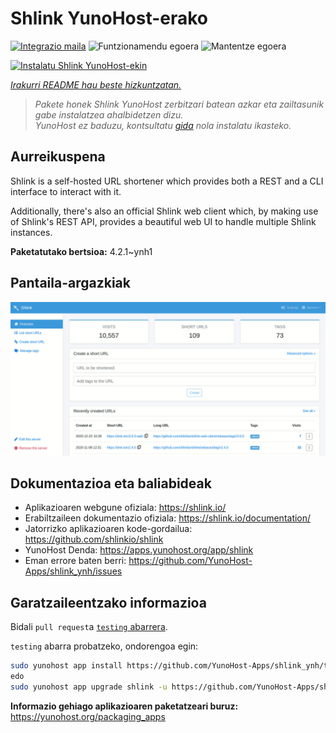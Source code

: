 <!--
Ohart ongi: README hau automatikoki sortu da <https://github.com/YunoHost/apps/tree/master/tools/readme_generator>ri esker
EZ editatu eskuz.
-->

# Shlink YunoHost-erako

[![Integrazio maila](https://dash.yunohost.org/integration/shlink.svg)](https://ci-apps.yunohost.org/ci/apps/shlink/) ![Funtzionamendu egoera](https://ci-apps.yunohost.org/ci/badges/shlink.status.svg) ![Mantentze egoera](https://ci-apps.yunohost.org/ci/badges/shlink.maintain.svg)

[![Instalatu Shlink YunoHost-ekin](https://install-app.yunohost.org/install-with-yunohost.svg)](https://install-app.yunohost.org/?app=shlink)

*[Irakurri README hau beste hizkuntzatan.](./ALL_README.md)*

> *Pakete honek Shlink YunoHost zerbitzari batean azkar eta zailtasunik gabe instalatzea ahalbidetzen dizu.*  
> *YunoHost ez baduzu, kontsultatu [gida](https://yunohost.org/install) nola instalatu ikasteko.*

## Aurreikuspena

Shlink is a self-hosted URL shortener which provides both a REST and a CLI interface to interact with it.

Additionally, there's also an official Shlink web client which, by making use of Shlink's REST API, provides a beautiful web UI to handle multiple Shlink instances.

**Paketatutako bertsioa:** 4.2.1~ynh1

## Pantaila-argazkiak

![Shlink(r)en pantaila-argazkia](./doc/screenshots/shlink-web-client-placeholder.jpg)

## Dokumentazioa eta baliabideak

- Aplikazioaren webgune ofiziala: <https://shlink.io/>
- Erabiltzaileen dokumentazio ofiziala: <https://shlink.io/documentation/>
- Jatorrizko aplikazioaren kode-gordailua: <https://github.com/shlinkio/shlink>
- YunoHost Denda: <https://apps.yunohost.org/app/shlink>
- Eman errore baten berri: <https://github.com/YunoHost-Apps/shlink_ynh/issues>

## Garatzaileentzako informazioa

Bidali `pull request`a [`testing` abarrera](https://github.com/YunoHost-Apps/shlink_ynh/tree/testing).

`testing` abarra probatzeko, ondorengoa egin:

```bash
sudo yunohost app install https://github.com/YunoHost-Apps/shlink_ynh/tree/testing --debug
edo
sudo yunohost app upgrade shlink -u https://github.com/YunoHost-Apps/shlink_ynh/tree/testing --debug
```

**Informazio gehiago aplikazioaren paketatzeari buruz:** <https://yunohost.org/packaging_apps>
